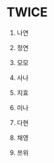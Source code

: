 <!DOCTYPE html>

<head>
  <html lang="kr" dir="ltr">
  <meta charset="utf-8">
  <title>TWICE</title>
  <strong><h1>TWICE</h1></strong>

</head>

<body>
  <ol>
    <p><li>나연</li></p>
    <p><li>정연</li></p>
    <p><li>모모</li></p>
    <p><li>사나</li></p>
    <p><li>지효</li></p>
    <p><li>미나</li></p>
    <p><li>다현</li></p>
    <p><li>채영</li></p>
    <p><li>쯔위</li></p>
  </ol>
</body>
